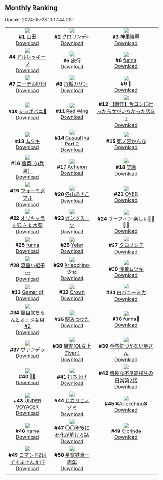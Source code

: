 ## Monthly Ranking
Update: 2024-05-23 10:12:44 CST

|      |      |      |
| :----: | :----: | :----: |
| ![](https://i.pixiv.re/c/240x480/img-master/img/2024/04/24/03/19/50/118109531_p0_master1200.jpg)<br>**#1** [山田](https://www.pixiv.net/artworks/118109531)<br>[Download](https://i.pixiv.re/img-original/img/2024/04/24/03/19/50/118109531_p0.jpg) | ![](https://i.pixiv.re/c/240x480/img-master/img/2024/04/24/00/00/24/118105111_p0_master1200.jpg)<br>**#2** [クロリンデ💦](https://www.pixiv.net/artworks/118105111)<br>[Download](https://i.pixiv.re/img-original/img/2024/04/24/00/00/24/118105111_p0.jpg) | ![](https://i.pixiv.re/c/240x480/img-master/img/2024/04/24/00/00/40/118105189_p0_master1200.jpg)<br>**#3** [神里綾華](https://www.pixiv.net/artworks/118105189)<br>[Download](https://i.pixiv.re/img-original/img/2024/04/24/00/00/40/118105189_p0.jpg) |
| ![](https://i.pixiv.re/c/240x480/img-master/img/2024/04/24/15/49/02/118118938_p0_master1200.jpg)<br>**#4** [アルレッキーノ](https://www.pixiv.net/artworks/118118938)<br>[Download](https://i.pixiv.re/img-original/img/2024/04/24/15/49/02/118118938_p0.png) | ![](https://i.pixiv.re/c/240x480/img-master/img/2024/04/29/20/52/05/118105153_p0_master1200.jpg)<br>**#5** [旅行](https://www.pixiv.net/artworks/118105153)<br>[Download](https://i.pixiv.re/img-original/img/2024/04/29/20/52/05/118105153_p0.jpg) | ![](https://i.pixiv.re/c/240x480/img-master/img/2024/04/24/08/18/13/118112882_p0_master1200.jpg)<br>**#6** [furina](https://www.pixiv.net/artworks/118112882)<br>[Download](https://i.pixiv.re/img-original/img/2024/04/24/08/18/13/118112882_p0.png) |
| ![](https://i.pixiv.re/c/240x480/img-master/img/2024/04/24/20/42/02/118125448_p0_master1200.jpg)<br>**#7** [エーテル財団](https://www.pixiv.net/artworks/118125448)<br>[Download](https://i.pixiv.re/img-original/img/2024/04/24/20/42/02/118125448_p0.jpg) | ![](https://i.pixiv.re/c/240x480/img-master/img/2024/04/23/18/20/21/118094805_p0_master1200.jpg)<br>**#8** [角楯カリン](https://www.pixiv.net/artworks/118094805)<br>[Download](https://i.pixiv.re/img-original/img/2024/04/23/18/20/21/118094805_p0.png) | ![](https://i.pixiv.re/c/240x480/img-master/img/2024/04/24/00/01/33/118105311_p0_master1200.jpg)<br>**#9** [🎵](https://www.pixiv.net/artworks/118105311)<br>[Download](https://i.pixiv.re/img-original/img/2024/04/24/00/01/33/118105311_p0.png) |
| ![](https://i.pixiv.re/c/240x480/img-master/img/2024/04/23/10/12/24/118087201_p0_master1200.jpg)<br>**#10** [シュポバニ💢](https://www.pixiv.net/artworks/118087201)<br>[Download](https://i.pixiv.re/img-original/img/2024/04/23/10/12/24/118087201_p0.jpg) | ![](https://i.pixiv.re/c/240x480/img-master/img/2024/04/24/13/53/41/118117285_p0_master1200.jpg)<br>**#11** [Red Wing](https://www.pixiv.net/artworks/118117285)<br>[Download](https://i.pixiv.re/img-original/img/2024/04/24/13/53/41/118117285_p0.png) | ![](https://i.pixiv.re/c/240x480/img-master/img/2024/04/26/00/46/14/118157652_p0_master1200.jpg)<br>**#12** [【創作】合コンに行ったら女がいなかった話５１](https://www.pixiv.net/artworks/118157652)<br>[Download](https://i.pixiv.re/img-original/img/2024/04/26/00/46/14/118157652_p0.png) |
| ![](https://i.pixiv.re/c/240x480/img-master/img/2024/04/24/16/46/41/118119965_p0_master1200.jpg)<br>**#13** [ムツキ](https://www.pixiv.net/artworks/118119965)<br>[Download](https://i.pixiv.re/img-original/img/2024/04/24/16/46/41/118119965_p0.jpg) | ![](https://i.pixiv.re/c/240x480/img-master/img/2024/04/24/06/04/56/118111245_p0_master1200.jpg)<br>**#14** [Casual Ina Part 2](https://www.pixiv.net/artworks/118111245)<br>[Download](https://i.pixiv.re/img-original/img/2024/04/24/06/04/56/118111245_p0.png) | ![](https://i.pixiv.re/c/240x480/img-master/img/2024/04/23/00/00/25/118078373_p0_master1200.jpg)<br>**#15** [死ノ宮かんな](https://www.pixiv.net/artworks/118078373)<br>[Download](https://i.pixiv.re/img-original/img/2024/04/23/00/00/25/118078373_p0.png) |
| ![](https://i.pixiv.re/c/240x480/img-master/img/2024/04/24/14/18/53/118117638_p0_master1200.jpg)<br>**#16** [鲁莽（μ兵装）](https://www.pixiv.net/artworks/118117638)<br>[Download](https://i.pixiv.re/img-original/img/2024/04/24/14/18/53/118117638_p0.png) | ![](https://i.pixiv.re/c/240x480/img-master/img/2024/04/24/20/23/12/118124939_p0_master1200.jpg)<br>**#17** [Acheron](https://www.pixiv.net/artworks/118124939)<br>[Download](https://i.pixiv.re/img-original/img/2024/04/24/20/23/12/118124939_p0.jpg) | ![](https://i.pixiv.re/c/240x480/img-master/img/2024/04/23/00/19/37/118079218_p0_master1200.jpg)<br>**#18** [守護](https://www.pixiv.net/artworks/118079218)<br>[Download](https://i.pixiv.re/img-original/img/2024/04/23/00/19/37/118079218_p0.png) |
| ![](https://i.pixiv.re/c/240x480/img-master/img/2024/04/24/15/00/05/118118210_p0_master1200.jpg)<br>**#19** [フォーミダブル](https://www.pixiv.net/artworks/118118210)<br>[Download](https://i.pixiv.re/img-original/img/2024/04/24/15/00/05/118118210_p0.jpg) | ![](https://i.pixiv.re/c/240x480/img-master/img/2024/04/23/10/00/01/118087049_p0_master1200.jpg)<br>**#20** [冬山あさこ](https://www.pixiv.net/artworks/118087049)<br>[Download](https://i.pixiv.re/img-original/img/2024/04/23/10/00/01/118087049_p0.png) | ![](https://i.pixiv.re/c/240x480/img-master/img/2024/04/22/00/00/06/118050711_p0_master1200.jpg)<br>**#21** [OVER](https://www.pixiv.net/artworks/118050711)<br>[Download](https://i.pixiv.re/img-original/img/2024/04/22/00/00/06/118050711_p0.png) |
| ![](https://i.pixiv.re/c/240x480/img-master/img/2024/04/24/19/10/49/118123084_p0_master1200.jpg)<br>**#22** [オリキャラお狐さま 水葵](https://www.pixiv.net/artworks/118123084)<br>[Download](https://i.pixiv.re/img-original/img/2024/04/24/19/10/49/118123084_p0.jpg) | ![](https://i.pixiv.re/c/240x480/img-master/img/2024/04/25/19/00/29/118148826_p0_master1200.jpg)<br>**#23** [ガンツスーツ](https://www.pixiv.net/artworks/118148826)<br>[Download](https://i.pixiv.re/img-original/img/2024/04/25/19/00/29/118148826_p0.jpg) | ![](https://i.pixiv.re/c/240x480/img-master/img/2024/04/22/00/13/34/118051565_p0_master1200.jpg)<br>**#24** [サーフィン 楽しい🏄‍♀️🏄‍♀️](https://www.pixiv.net/artworks/118051565)<br>[Download](https://i.pixiv.re/img-original/img/2024/04/22/00/13/34/118051565_p0.png) |
| ![](https://i.pixiv.re/c/240x480/img-master/img/2024/04/24/00/28/35/118106245_p0_master1200.jpg)<br>**#25** [furina](https://www.pixiv.net/artworks/118106245)<br>[Download](https://i.pixiv.re/img-original/img/2024/04/24/00/28/35/118106245_p0.png) | ![](https://i.pixiv.re/c/240x480/img-master/img/2024/04/24/02/56/45/118109247_p0_master1200.jpg)<br>**#26** [Yelan](https://www.pixiv.net/artworks/118109247)<br>[Download](https://i.pixiv.re/img-original/img/2024/04/24/02/56/45/118109247_p0.jpg) | ![](https://i.pixiv.re/c/240x480/img-master/img/2024/04/24/07/00/06/118111908_p0_master1200.jpg)<br>**#27** [クロリンデ](https://www.pixiv.net/artworks/118111908)<br>[Download](https://i.pixiv.re/img-original/img/2024/04/24/07/00/06/118111908_p0.jpg) |
| ![](https://i.pixiv.re/c/240x480/img-master/img/2024/04/25/14/00/06/118143641_p0_master1200.jpg)<br>**#28** [流萤小裙子～](https://www.pixiv.net/artworks/118143641)<br>[Download](https://i.pixiv.re/img-original/img/2024/04/25/14/00/06/118143641_p0.jpg) | ![](https://i.pixiv.re/c/240x480/img-master/img/2024/04/25/00/00/17/118131919_p0_master1200.jpg)<br>**#29** [Arlecchino·少女](https://www.pixiv.net/artworks/118131919)<br>[Download](https://i.pixiv.re/img-original/img/2024/04/25/00/00/17/118131919_p0.jpg) | ![](https://i.pixiv.re/c/240x480/img-master/img/2024/04/24/00/00/26/118105123_p0_master1200.jpg)<br>**#30** [浅黄ムツキ](https://www.pixiv.net/artworks/118105123)<br>[Download](https://i.pixiv.re/img-original/img/2024/04/24/00/00/26/118105123_p0.png) |
| ![](https://i.pixiv.re/c/240x480/img-master/img/2024/04/25/07/35/42/118138706_p0_master1200.jpg)<br>**#31** [Gamer gf](https://www.pixiv.net/artworks/118138706)<br>[Download](https://i.pixiv.re/img-original/img/2024/04/25/07/35/42/118138706_p0.jpg) | ![](https://i.pixiv.re/c/240x480/img-master/img/2024/04/26/00/54/35/118159358_p0_master1200.jpg)<br>**#32** [Crown](https://www.pixiv.net/artworks/118159358)<br>[Download](https://i.pixiv.re/img-original/img/2024/04/26/00/54/35/118159358_p0.jpg) | ![](https://i.pixiv.re/c/240x480/img-master/img/2024/04/26/00/32/17/118158803_p0_master1200.jpg)<br>**#33** [白バニーミカ](https://www.pixiv.net/artworks/118158803)<br>[Download](https://i.pixiv.re/img-original/img/2024/04/26/00/32/17/118158803_p0.jpg) |
| ![](https://i.pixiv.re/c/240x480/img-master/img/2024/04/23/09/03/33/118086417_p0_master1200.jpg)<br>**#34** [無自覚ちゃんとオトメな男 #2](https://www.pixiv.net/artworks/118086417)<br>[Download](https://i.pixiv.re/img-original/img/2024/04/23/09/03/33/118086417_p0.jpg) | ![](https://i.pixiv.re/c/240x480/img-master/img/2024/04/24/00/20/15/118106003_p0_master1200.jpg)<br>**#35** [駅みつけた](https://www.pixiv.net/artworks/118106003)<br>[Download](https://i.pixiv.re/img-original/img/2024/04/24/00/20/15/118106003_p0.jpg) | ![](https://i.pixiv.re/c/240x480/img-master/img/2024/04/24/20/05/49/118124489_p0_master1200.jpg)<br>**#36** [furina🌸](https://www.pixiv.net/artworks/118124489)<br>[Download](https://i.pixiv.re/img-original/img/2024/04/24/20/05/49/118124489_p0.png) |
| ![](https://i.pixiv.re/c/240x480/img-master/img/2024/04/23/16/42/04/118092816_p0_master1200.jpg)<br>**#37** [ヴァンデラ](https://www.pixiv.net/artworks/118092816)<br>[Download](https://i.pixiv.re/img-original/img/2024/04/23/16/42/04/118092816_p0.jpg) | ![](https://i.pixiv.re/c/240x480/img-master/img/2024/04/22/19/00/44/118068954_p0_master1200.jpg)<br>**#38** [閑雲(OL女上司ver.)](https://www.pixiv.net/artworks/118068954)<br>[Download](https://i.pixiv.re/img-original/img/2024/04/22/19/00/44/118068954_p0.png) | ![](https://i.pixiv.re/c/240x480/img-master/img/2024/04/24/00/02/19/118105369_p0_master1200.jpg)<br>**#39** [全然気づかない奥さん](https://www.pixiv.net/artworks/118105369)<br>[Download](https://i.pixiv.re/img-original/img/2024/04/24/00/02/19/118105369_p0.jpg) |
| ![](https://i.pixiv.re/c/240x480/img-master/img/2024/04/26/00/25/44/118158582_p0_master1200.jpg)<br>**#40** [💛🤍](https://www.pixiv.net/artworks/118158582)<br>[Download](https://i.pixiv.re/img-original/img/2024/04/26/00/25/44/118158582_p0.jpg) | ![](https://i.pixiv.re/c/240x480/img-master/img/2024/04/22/17/26/34/118066752_p0_master1200.jpg)<br>**#41** [打ち上げ](https://www.pixiv.net/artworks/118066752)<br>[Download](https://i.pixiv.re/img-original/img/2024/04/22/17/26/34/118066752_p0.png) | ![](https://i.pixiv.re/c/240x480/img-master/img/2024/04/24/00/02/22/118105373_p0_master1200.jpg)<br>**#42** [善良な不良高校生の日常第2話](https://www.pixiv.net/artworks/118105373)<br>[Download](https://i.pixiv.re/img-original/img/2024/04/24/00/02/22/118105373_p0.jpg) |
| ![](https://i.pixiv.re/c/240x480/img-master/img/2024/04/26/00/00/27/118157601_p0_master1200.jpg)<br>**#43** [UNDER VOYAGER](https://www.pixiv.net/artworks/118157601)<br>[Download](https://i.pixiv.re/img-original/img/2024/04/26/00/00/27/118157601_p0.png) | ![](https://i.pixiv.re/c/240x480/img-master/img/2024/04/22/10/30/02/118060531_p0_master1200.jpg)<br>**#44** [ヒカリとノゾミ](https://www.pixiv.net/artworks/118060531)<br>[Download](https://i.pixiv.re/img-original/img/2024/04/22/10/30/02/118060531_p0.png) | ![](https://i.pixiv.re/c/240x480/img-master/img/2024/04/24/12/21/37/118115998_p0_master1200.jpg)<br>**#45** [❌Arlecchino❌](https://www.pixiv.net/artworks/118115998)<br>[Download](https://i.pixiv.re/img-original/img/2024/04/24/12/21/37/118115998_p0.jpg) |
| ![](https://i.pixiv.re/c/240x480/img-master/img/2024/04/25/14/00/07/118143642_p0_master1200.jpg)<br>**#46** [name](https://www.pixiv.net/artworks/118143642)<br>[Download](https://i.pixiv.re/img-original/img/2024/04/25/14/00/07/118143642_p0.png) | ![](https://i.pixiv.re/c/240x480/img-master/img/2024/04/24/19/00/58/118122852_p0_master1200.jpg)<br>**#47** [〇〇年後に石化が解ける話](https://www.pixiv.net/artworks/118122852)<br>[Download](https://i.pixiv.re/img-original/img/2024/04/24/19/00/58/118122852_p0.png) | ![](https://i.pixiv.re/c/240x480/img-master/img/2024/04/23/23/11/46/118103445_p0_master1200.jpg)<br>**#48** [Clorinde](https://www.pixiv.net/artworks/118103445)<br>[Download](https://i.pixiv.re/img-original/img/2024/04/23/23/11/46/118103445_p0.png) |
| ![](https://i.pixiv.re/c/240x480/img-master/img/2024/04/24/20/00/30/118124327_p0_master1200.jpg)<br>**#49** [コマンドZはできません #17](https://www.pixiv.net/artworks/118124327)<br>[Download](https://i.pixiv.re/img-original/img/2024/04/24/20/00/30/118124327_p0.jpg) | ![](https://i.pixiv.re/c/240x480/img-master/img/2024/04/24/21/07/26/118126256_p0_master1200.jpg)<br>**#50** [星穹铁道一周年](https://www.pixiv.net/artworks/118126256)<br>[Download](https://i.pixiv.re/img-original/img/2024/04/24/21/07/26/118126256_p0.jpg) |
|      |
